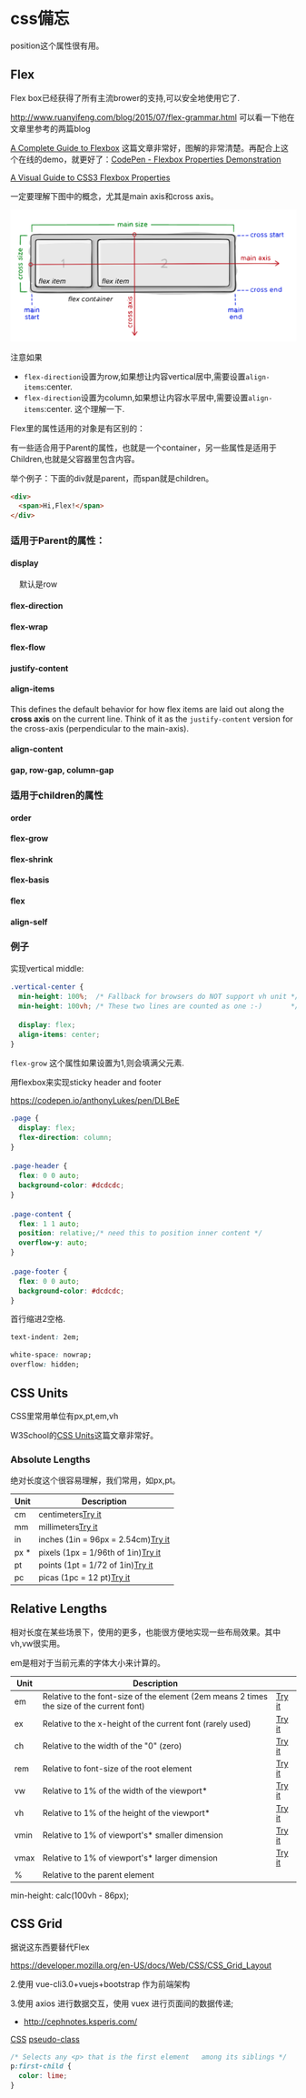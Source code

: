 # css備忘

position这个属性很有用。

## Flex

Flex box已经获得了所有主流brower的支持,可以安全地使用它了.

http://www.ruanyifeng.com/blog/2015/07/flex-grammar.html  可以看一下他在文章里参考的两篇blog

[A Complete Guide to Flexbox](https://css-tricks.com/snippets/css/a-guide-to-flexbox/)  这篇文章非常好，图解的非常清楚。再配合上这个在线的demo，就更好了：[CodePen - Flexbox Properties Demonstration](https://codepen.io/justd/full/yydezN/)

[A Visual Guide to CSS3 Flexbox Properties](https://scotch.io/tutorials/a-visual-guide-to-css3-flexbox-properties)

一定要理解下图中的概念，尤其是main axis和cross axis。

![](images/WX20211128-111446@2x.png)

注意如果 

* `flex-direction`设置为row,如果想让内容vertical居中,需要设置`align-items`:center.
* `flex-direction`设置为column,如果想让内容水平居中,需要设置`align-items`:center.
  这个理解一下.

Flex里的属性适用的对象是有区别的：

有一些适合用于Parent的属性，也就是一个container，另一些属性是适用于Children,也就是父容器里包含内容。

举个例子：下面的div就是parent，而span就是children。

```html
<div>
  <span>Hi,Flex!</span> 
</div>
```

### 适用于Parent的属性：

#### display

    默认是row

#### flex-direction

#### flex-wrap

#### flex-flow

#### justify-content

#### align-items

This defines the default behavior for how flex items are laid out along the **cross axis** on the current line. Think of it as the `justify-content` version for the cross-axis (perpendicular to the main-axis).

#### align-content

#### gap, row-gap, column-gap

### 适用于children的属性

#### order

#### flex-grow

#### flex-shrink

#### flex-basis

#### flex

#### align-self

### 例子

实现vertical middle:

```css
.vertical-center {
  min-height: 100%;  /* Fallback for browsers do NOT support vh unit */
  min-height: 100vh; /* These two lines are counted as one :-)       */

  display: flex;
  align-items: center;
}
```

`flex-grow` 这个属性如果设置为1,则会填满父元素.

用flexbox来实现sticky header and footer 

https://codepen.io/anthonyLukes/pen/DLBeE

```css
.page {
  display: flex;
  flex-direction: column;
}

.page-header {
  flex: 0 0 auto;
  background-color: #dcdcdc;
}

.page-content {
  flex: 1 1 auto;
  position: relative;/* need this to position inner content */
  overflow-y: auto;
}

.page-footer {
  flex: 0 0 auto;
  background-color: #dcdcdc;
}
```

首行缩进2空格.

```css
text-indent: 2em;
```

```css
white-space: nowrap;
overflow: hidden;    
```

## CSS Units

CSS里常用单位有px,pt,em,vh

W3School的[CSS Units](https://www.w3schools.com/cssref/css_units.asp)这篇文章非常好。

### Absolute Lengths

绝对长度这个很容易理解，我们常用，如px,pt。

| Unit | Description                                                                                              |
| ---- | -------------------------------------------------------------------------------------------------------- |
| cm   | centimeters[Try it](https://www.w3schools.com/cssref/tryit.asp?filename=trycss_unit_cm)                  |
| mm   | millimeters[Try it](https://www.w3schools.com/cssref/tryit.asp?filename=trycss_unit_mm)                  |
| in   | inches (1in = 96px = 2.54cm)[Try it](https://www.w3schools.com/cssref/tryit.asp?filename=trycss_unit_in) |
| px * | pixels (1px = 1/96th of 1in)[Try it](https://www.w3schools.com/cssref/tryit.asp?filename=trycss_unit_px) |
| pt   | points (1pt = 1/72 of 1in)[Try it](https://www.w3schools.com/cssref/tryit.asp?filename=trycss_unit_pt)   |
| pc   | picas (1pc = 12 pt)[Try it](https://www.w3schools.com/cssref/tryit.asp?filename=trycss_unit_pc)          |

## Relative Lengths

相对长度在某些场景下，使用的更多，也能很方便地实现一些布局效果。其中vh,vw很实用。

em是相对于当前元素的字体大小来计算的。

| Unit | Description                                                                               |                                                                                |
| ---- | ----------------------------------------------------------------------------------------- | ------------------------------------------------------------------------------ |
| em   | Relative to the font-size of the element (2em means 2 times the size of the current font) | [Try it](https://www.w3schools.com/cssref/tryit.asp?filename=trycss_unit_em)   |
| ex   | Relative to the x-height of the current font (rarely used)                                | [Try it](https://www.w3schools.com/cssref/tryit.asp?filename=trycss_unit_ex)   |
| ch   | Relative to the width of the "0" (zero)                                                   | [Try it](https://www.w3schools.com/cssref/tryit.asp?filename=trycss_unit_ch)   |
| rem  | Relative to font-size of the root element                                                 | [Try it](https://www.w3schools.com/cssref/tryit.asp?filename=trycss_unit_rem)  |
| vw   | Relative to 1% of the width of the viewport*                                              | [Try it](https://www.w3schools.com/cssref/tryit.asp?filename=trycss_unit_vw)   |
| vh   | Relative to 1% of the height of the viewport*                                             | [Try it](https://www.w3schools.com/cssref/tryit.asp?filename=trycss_unit_vh)   |
| vmin | Relative to 1% of viewport's* smaller dimension                                           | [Try it](https://www.w3schools.com/cssref/tryit.asp?filename=trycss_unit_vmin) |
| vmax | Relative to 1% of viewport's* larger dimension                                            | [Try it](https://www.w3schools.com/cssref/tryit.asp?filename=trycss_unit_vmax) |
| %    | Relative to the parent element                                                            |                                                                                |

min-height: calc(100vh - 86px);

## CSS Grid

据说这东西要替代Flex

https://developer.mozilla.org/en-US/docs/Web/CSS/CSS_Grid_Layout

2.使用 vue-cli3.0+vuejs+bootstrap 作为前端架构 

3.使用 axios 进行数据交互，使用 vuex 进行页面间的数据传递; 

* http://cephnotes.ksperis.com/

[CSS](https://developer.mozilla.org/en-US/docs/Web/CSS) [pseudo-class](https://developer.mozilla.org/en-US/docs/Web/CSS/Pseudo-classes)

```css
/* Selects any <p> that is the first element   among its siblings */
p:first-child {
  color: lime;
}
```
